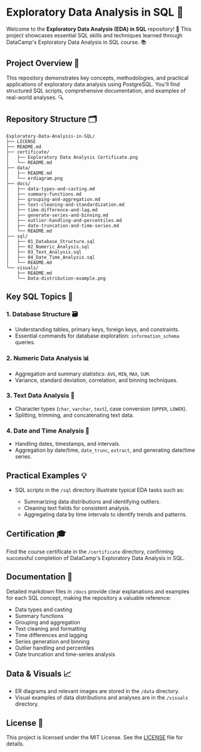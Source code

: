 # Exploratory Data Analysis in SQL 🚀

Welcome to the **Exploratory Data Analysis (EDA) in SQL** repository! 🎯 This project showcases essential SQL skills and techniques learned through DataCamp's Exploratory Data Analysis in SQL course. 📚

## Project Overview 📌

This repository demonstrates key concepts, methodologies, and practical applications of exploratory data analysis using PostgreSQL. You'll find structured SQL scripts, comprehensive documentation, and examples of real-world analyses. 🔍

## Repository Structure 🗂️

```
Exploratory-Data-Analysis-in-SQL/
├── LICENSE
├── README.md
├── certificate/
│   ├── Exploratory Data Analysis Certificate.png
│   └── README.md
├── data/
│   ├── README.md
│   └── erdiagram.png
├── docs/
│   ├── data-types-and-casting.md
│   ├── summary-functions.md
│   ├── grouping-and-aggregation.md
│   ├── text-cleaning-and-standardization.md
│   ├── time-difference-and-lag.md
│   ├── generate-series-and-binning.md
│   ├── outlier-handling-and-percentiles.md
│   ├── date-truncation-and-time-series.md
│   └── README.md
├── sql/
│   ├── 01_Database_Structure.sql
│   ├── 02_Numeric_Analysis.sql
│   ├── 03_Text_Analysis.sql
│   ├── 04_Date_Time_Analysis.sql
│   └── README.md
└── visuals/
    ├── README.md
    └── Data-distribution-example.png
```

## Key SQL Topics 🌟

### 1. Database Structure 🗃️

* Understanding tables, primary keys, foreign keys, and constraints.
* Essential commands for database exploration: `information_schema` queries.

### 2. Numeric Data Analysis 📊

* Aggregation and summary statistics: `AVG`, `MIN`, `MAX`, `SUM`.
* Variance, standard deviation, correlation, and binning techniques.

### 3. Text Data Analysis 📝

* Character types (`char`, `varchar`, `text`), case conversion (`UPPER`, `LOWER`).
* Splitting, trimming, and concatenating text data.

### 4. Date and Time Analysis 📅

* Handling dates, timestamps, and intervals.
* Aggregation by date/time, `date_trunc`, `extract`, and generating date/time series.

## Practical Examples 💡

* SQL scripts in the `/sql` directory illustrate typical EDA tasks such as:

  * Summarizing data distributions and identifying outliers.
  * Cleaning text fields for consistent analysis.
  * Aggregating data by time intervals to identify trends and patterns.

## Certification 🎓

Find the course certificate in the `/certificate` directory, confirming successful completion of DataCamp's Exploratory Data Analysis in SQL.

## Documentation 📖

Detailed markdown files in `/docs` provide clear explanations and examples for each SQL concept, making the repository a valuable reference:

* Data types and casting
* Summary functions
* Grouping and aggregation
* Text cleaning and formatting
* Time differences and lagging
* Series generation and binning
* Outlier handling and percentiles
* Date truncation and time-series analysis

## Data & Visuals 📈

* ER diagrams and relevant images are stored in the `/data` directory.
* Visual examples of data distributions and analyses are in the `/visuals` directory.

## License 📜

This project is licensed under the MIT License. See the [LICENSE](LICENSE) file for details.
